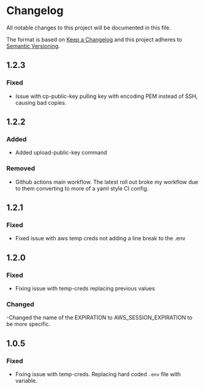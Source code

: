 # Changelog
All notable changes to this project will be documented in this file.

The format is based on [Keep a Changelog](http://keepachangelog.com/en/1.0.0/)
and this project adheres to [Semantic Versioning](http://semver.org/spec/v2.0.0.html).

## 1.2.3
### Fixed
- Issue with cp-public-key pulling key with encoding PEM instead of SSH, causing bad copies.

## 1.2.2
### Added
- Added upload-public-key command
### Removed
- Github actions main workflow. The latest roll out broke my workflow due to them converting to more of a yaml style CI config.

## 1.2.1
### Fixed
- Fixed issue with aws temp creds not adding a line break to the .env

## 1.2.0
### Fixed
- Fixing issue with temp-creds replacing previous values
### Changed 
-Changed the name of the EXPIRATION to AWS_SESSION_EXPIRATION to be more specific.

## 1.0.5
### Fixed
- Fixing issue with temp-creds. Replacing hard coded `.env` file with variable.
